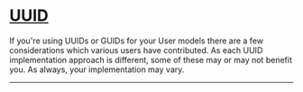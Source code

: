 # <u>UUID</u>

If you're using UUIDs or GUIDs for your User models there are a few considerations which various users have contributed. As each UUID implementation approach is different, some of these may or may not benefit you. As always, your implementation may vary.

---
